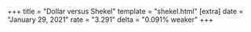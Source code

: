 +++
title = "Dollar versus Shekel"
template = "shekel.html"
[extra]
date = "January 29, 2021"
rate = "3.291"
delta = "0.091% weaker"
+++
